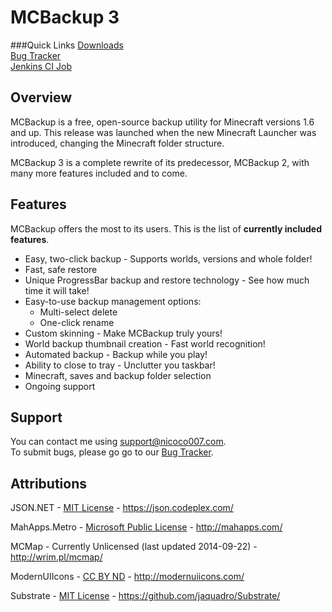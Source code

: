 MCBackup 3
==========

###Quick Links
[Downloads][1]<br>
[Bug Tracker][2]<br>
[Jenkins CI Job][3]<br>

Overview
--------
MCBackup is a free, open-source backup utility for Minecraft versions 1.6 and up. This release was launched when the new Minecraft Launcher was introduced, changing the Minecraft folder structure.

MCBackup 3 is a complete rewrite of its predecessor, MCBackup 2, with many more features included and to come.

Features
--------
MCBackup offers the most to its users. This is the list of **currently included features**.
* Easy, two-click backup - Supports worlds, versions and whole folder!
* Fast, safe restore
* Unique ProgressBar backup and restore technology - See how much time it will take!
* Easy-to-use backup management options:
    * Multi-select delete
    * One-click rename
* Custom skinning - Make MCBackup truly yours!
* World backup thumbnail creation - Fast world recognition!
* Automated backup - Backup while you play!
* Ability to close to tray - Unclutter you taskbar!
* Minecraft, saves and backup folder selection
* Ongoing support

Support
-------
You can contact me using [support@nicoco007.com][4].<br>
To submit bugs, please go go to our [Bug Tracker][2].

[1]:http://www.nicoco007.com/minecraft/applications/mcbackup-3/downloads/     "Downloads"
[2]:http://bugtracker.nicoco007.com/index.php?project=2                       "Bug Tracker"
[3]:http://ci.nicoco007.com:8080/job/MCBackup%203                             "MCBackup 3 Jenkins Job"
[4]:mailto:support@nicoco007.com                                              "Support Email"

Attributions
------------
JSON.NET - [MIT License](https://json.codeplex.com/license) - https://json.codeplex.com/

MahApps.Metro - [Microsoft Public License](https://github.com/MahApps/MahApps.Metro/blob/master/LICENSE) - http://mahapps.com/

MCMap - Currently Unlicensed (last updated 2014-09-22) - http://wrim.pl/mcmap/

ModernUIIcons - [CC BY ND](https://github.com/coolwanglu/OK/blob/master/license-modernuiicons.txt) - http://modernuiicons.com/

Substrate - [MIT License](https://github.com/jaquadro/Substrate/blob/master/LICENSE.txt) - https://github.com/jaquadro/Substrate/
